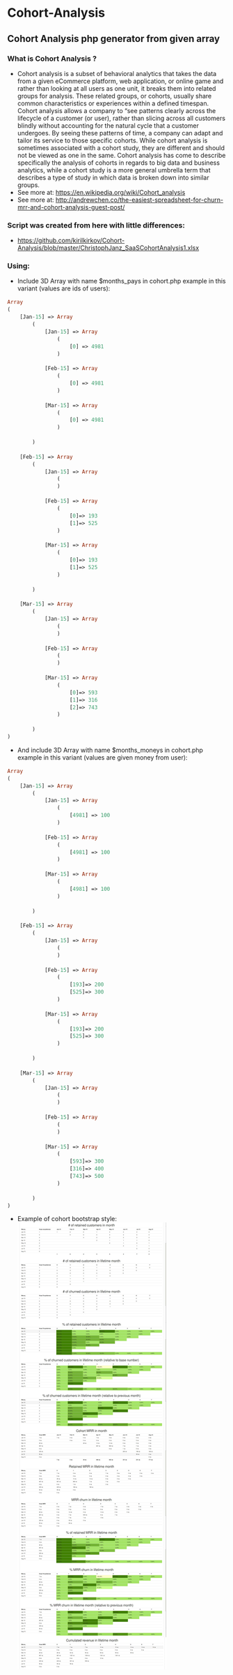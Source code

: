 # Cohort-Analysis
## Cohort Analysis php generator from given array

### What is Cohort Analysis ?
* Cohort analysis is a subset of behavioral analytics that takes the data from a given eCommerce platform, web application, or online game and rather than looking at all users as one unit, it breaks them into related groups for analysis. These related groups, or cohorts, usually share common characteristics or experiences within a defined timespan. Cohort analysis allows a company to “see patterns clearly across the lifecycle of a customer (or user), rather than slicing across all customers blindly without accounting for the natural cycle that a customer undergoes. By seeing these patterns of time, a company can adapt and tailor its service to those specific cohorts. While cohort analysis is sometimes associated with a cohort study, they are different and should not be viewed as one in the same. Cohort analysis has come to describe specifically the analysis of cohorts in regards to big data and business analytics, while a cohort study is a more general umbrella term that describes a type of study in which data is broken down into similar groups.
* See more at: https://en.wikipedia.org/wiki/Cohort_analysis
* See more at: http://andrewchen.co/the-easiest-spreadsheet-for-churn-mrr-and-cohort-analysis-guest-post/

### Script was created from here with little differences:
* https://github.com/kirilkirkov/Cohort-Analysis/blob/master/ChristophJanz_SaaSCohortAnalysis1.xlsx


### Using:
* Include 3D Array with name $months_pays in cohort.php example in this variant (values are ids of users):
```php
Array
(
    [Jan-15] => Array
        (
            [Jan-15] => Array
                (
                    [0] => 4981
                )

            [Feb-15] => Array
                (
                    [0] => 4981
                )

            [Mar-15] => Array
                (
                    [0] => 4981
                )

        )

    [Feb-15] => Array
        (
            [Jan-15] => Array
                (
                )

            [Feb-15] => Array
                (
                    [0]=> 193
                    [1]=> 525
                )

            [Mar-15] => Array
                (
                    [0]=> 193
                    [1]=> 525
                )

        )

    [Mar-15] => Array
        (
            [Jan-15] => Array
                (
                )

            [Feb-15] => Array
                (
                )

            [Mar-15] => Array
                (
                    [0]=> 593
                    [1]=> 316
                    [2]=> 743
                )

        )
)
```

* And include 3D Array with name $months_moneys in cohort.php example in this variant (values are given money from user):
```php
Array
(
    [Jan-15] => Array
        (
            [Jan-15] => Array
                (
                    [4981] => 100
                )

            [Feb-15] => Array
                (
                    [4981] => 100
                )

            [Mar-15] => Array
                (
                    [4981] => 100
                )

        )

    [Feb-15] => Array
        (
            [Jan-15] => Array
                (
                )

            [Feb-15] => Array
                (
                    [193]=> 200
                    [525]=> 300
                )

            [Mar-15] => Array
                (
                    [193]=> 200
                    [525]=> 300
                )

        )

    [Mar-15] => Array
        (
            [Jan-15] => Array
                (
                )

            [Feb-15] => Array
                (
                )

            [Mar-15] => Array
                (
                    [593]=> 300
                    [316]=> 400
                    [743]=> 500
                )

        )
)
```

* Example of cohort bootstrap style:<br>
![alt tag](https://raw.githubusercontent.com/kirilkirkov/Cohort-Analysis/master/bootstrap-cohort-screen.jpg)
